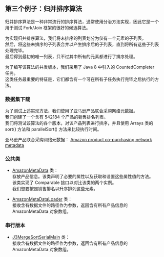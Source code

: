 ## 第三个例子：归并排序算法
归并排序算法是一种非常流行的排序算法，通常使用分治方法实现，因此它是一个用于测试 Fork/Join 框架的很好的候选算法。

为实现归并排序算法，我们将未排序的列表划分为仅有一个元素的子列表。  
然后，将这些未排序的子列表合并以产生排序后的子列表，直到将所有这些子列表处理完毕。  
最后得到最初的唯一列表，只不过其中所有的元素都进行了排序处理。

为了编写该算法的并发版本，我们采用了 Java 8 中引入的 CountedCompleter 任务。  
这类任务最重要的特征是，它们都含有一个可在所有子任务执行完毕之后执行的方法。

### 数据集下载
为了测试上述实现方法，我们使用了亚马逊产品联合采购网络元数据。  
我们创建了一个含有 542184 个产品的销售排名列表。  
我们将测试该算法的各个版本，对该产品列表进行排序，并且使用 Arrays 类的 sort() 方法和 parallelSort() 方法来比较执行时间。

亚马逊产品联合采购网络元数据：
[Amazon product co-purchasing network metadata](http://snap.stanford.edu/data/amazon-meta.html)

### 公共类
-	[AmazonMetaData](common3/AmazonMetaData.java) 类：  
存放产品信息。该类声明了必要的属性以及获取和设置这些属性值的方法。  
该类实现了 Comparable 接口以对比该类的两个实例。  
我们想要按照销售排名以升序排列这些元素。

-	[AmazonMetaDataLoader](common3/AmazonMetaDataLoader.java) 类：  
接收含有数据文件的路径作为参数，返回含有所有产品信息的 AmazonMetaData 对象数组。

### 串行版本
-	[J3MergeSortSerialMain](example3/J3MergeSortSerialMain.java) 类：  
接收含有数据文件的路径作为参数，返回含有所有产品信息的 AmazonMetaData 对象数组。